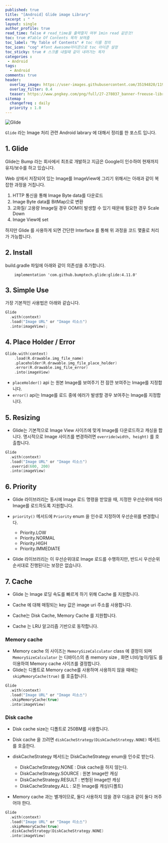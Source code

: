 ```yaml
---
published: true
title: "[Android] Glide image Library"	
excerpt : " "	
layout: single	
author_profile: true	
read_time: false # read_time을 출력할지 여부 1min read 같은것!	
toc: true #Table Of Contents 목차 보여줌	
toc_label: "My Table of Contents" # toc 이름 정의	
toc_icon: "cog" #font Awesome아이콘으로 toc 아이콘 설정	
toc_sticky: true # 스크롤 내릴때 같이 내려가는 목차	
categories :	
 - Android	
tags: 	
  - Android	
comments: true	
header:
  overlay_image: https://user-images.githubusercontent.com/35194820/119770376-18f76c80-bef7-11eb-8b3e-abca9300d1c1.gif
  overlay_filter: 0.4
  teaser: https://www.pngkey.com/png/full/27-278037_banner-freeuse-library-android-transparent-app-android-development.png
sitemap :	
  changefreq : daily	
  priority : 1.0	
---
```



![Glide](https://miro.medium.com/max/700/1*f82fDTCyMUyRTePMC3xuCQ.png)

`Glide` 라는 Image 처리 관련 Android labrary 에 대해서 정리를 한 포스트 입니다.

## 1. Glide

Glide는 Bump 라는 회사에서 최초로 개발하고 지금은 Google이 인수하여 현재까지 유지/보수를 하고 있습니다.
  
Web 상에서 저장되어 있는 Image를 ImageView에 그리기 위해서는 아래과 같이 복잡한 과정을 거칩니다.

  1. HTTP 통신을 통해 Image Byte data를 다운로드
  2. Image Byte data를 BitMap으로 변환
  3. 고화질/ 고용량 Image일 경우 OOM이 발생할 수 있기 때문에 필요한 경우 Scale Down
  4. Image View에 set
  
하지만 Glide 를 사용하게 되면 간단한 Interface 를 통해 위 과정을 코드 몇줄로 처리가 가능합니다.

## 2. Install

build.gradle 파일에 아래와 같이 의존성을 추가합니다.

~~~gradele
    implementation 'com.github.bumptech.glide:glide:4.11.0'
~~~

## 3. Simple Use

가장 기본적인 사용법은 아래와 같습니다.

~~~kotlin
Glide
  .with(context)
  .load("Image URL" or "Image 리소스")
  .into(imageView);
~~~

## 4. Place Holder / Error

~~~kotlin
Glide.with(context)
    .load(R.drawable.img_file_name)
    .placeholder(R.drawable.img_file_place_holder)
    .error(R.drawable.img_file_error)
    .into(imageView)
~~~

- `placeHolder()` api 는 원본 Image를 보여주기 전 잠깐 보여주는 Image를 지정합니다.
- `error()` api는 Image를 로드 중에 에러가 발생할 경우 보여주는 Image를 지정합니다.

## 5. Resizing

- Glide는 기본적으로 Image View 사이즈에 맞게 Image를 다운로드하고 캐싱을 합니다. 명시적으로 Image 사이즈를 변경하려면 `override(width, height)` 를 호출합니다.

~~~kotlin
Glide
  .with(context)
  .load("Image URL" or "Image 리소스")
  .overrid(600, 200)
  .into(imageView)
~~~

## 6. Priority

- Glide 라이브러리는 동시에 Image 로드 명령을 받았을 때, 지정한 우선순위에 따라 Image를 로드하도록 지원합니다.

- `priority()` 메서드에 `Priority` enum 을 인수로 지정하여 우선순위를 변경합니다.
  - Priority.LOW
  - Priority.NORMAL
  - Priority.HIGH
  - Priority.IMMEDIATE

- Glide 라이브러리는 이 우선순위대로 Image 로드를 수행하지만, 반드시 우선순위 순서대로 진행된다는 보장은 없습니다.

## 7. Cache

- Glide 는 Image 로딩 속도를 빠르게 하기 위해 Cache 를 지원합니다.

- Cache 에 대해 매핑되는 key 값은 image uri 주소를 사용합니다.

- Cache는 Disk Cache, Memory Cache 를 지원합니다.

- Cache 는 LRU 알고리즘 기반으로 동작합니다.

### Memory cache

- Memory cache 의 사이즈는 `MemorySizeCalculator` class 에 결정이 되며 `MemorySizeCalculator` 는 디바이스의 총 memory size , 화면 너비/높이/밀도 를 이용하여 Memory cache 사이즈를 결정합니다.
- Glide는 디폴트로 Memory cache를 사용하며 사용하지 않을 때에는 `skipMemoryCache(true)` 를 호출합니다.

~~~kotlin
Glide
  .with(context)
  .load("Image URL" or "Image 리소스")
  .skipMemoryCache(true)
  .into(imageView)
~~~

### Disk cache

- Disk cache size는 디폴트로 250BM를 사용합니다.

- Disk cache 을 끄려면 `diskCacheStrategy(DiskCacheStrategy.NONE)` 메서드를 호출한다.

- diskCacheStrategy 메서드는 DiskCacheStrategy enum을 인수로 받는다.
  - DiskCacheStrategy.NONE : Disk cache을 하지 않는다.
  - DiskCacheStrategy.SOURCE : 원본 Image만 캐싱
  - DiskCacheStrategy.RESULT : 변형된 Image만 캐싱
  - DiskCacheStrategy.ALL : 모든 Image를 캐싱(디폴트)

- Memory cache 과는 별개이므로, 둘다 사용하지 않을 경우 다음과 같이 둘다 꺼주어야 한다.

~~~kotlin
Glide
  .with(context)
  .load("Image URL" or "Image 리소스")
  .skipMemoryCache(true)
  .diskCacheStrategy(DiskCacheStrategy.NONE)
  .into(imageView)
~~~
